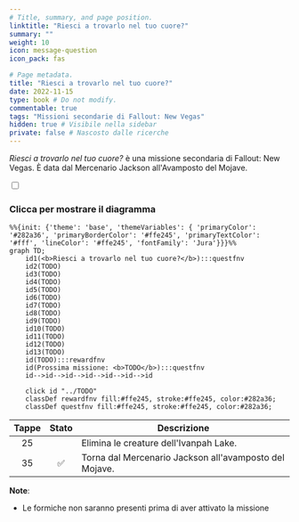 ```yaml
---
# Title, summary, and page position.
linktitle: "Riesci a trovarlo nel tuo cuore?"
summary: ""
weight: 10
icon: message-question
icon_pack: fas

# Page metadata.
title: "Riesci a trovarlo nel tuo cuore?"
date: 2022-11-15
type: book # Do not modify.
commentable: true
tags: "Missioni secondarie di Fallout: New Vegas"
hidden: true # Visibile nella sidebar
private: false # Nascosto dalle ricerche
---
```


<div class="fnv">


*Riesci a trovarlo nel tuo cuore?* è una missione secondaria di Fallout: New Vegas. È data dal Mercenario Jackson all'Avamposto del Mojave.


<section class="chart-collapse">
<input type="checkbox" name="collapse2" id="handle2">
<h3 class="handle">
<label for="handle2">Clicca per mostrare il diagramma</label>
</h3>
<div class="content">

```mermaid
%%{init: {'theme': 'base', 'themeVariables': { 'primaryColor': '#282a36', 'primaryBorderColor': '#ffe245', 'primaryTextColor': '#fff', 'lineColor': '#ffe245', 'fontFamily': 'Jura'}}}%%
graph TD;
    id1(<b>Riesci a trovarlo nel tuo cuore?</b>):::questfnv
    id2(TODO)
    id3(TODO)
    id4(TODO)
    id5(TODO)
    id6(TODO)
    id7(TODO) 
    id8(TODO)
    id9(TODO)
    id10(TODO)
    id11(TODO)
    id12(TODO)
    id13(TODO) 
    id(TODO):::rewardfnv
    id(Prossima missione: <b>TODO</b>):::questfnv
    id-->id-->id-->id-->id-->id-->id
    
    click id "../TODO"
    classDef rewardfnv fill:#ffe245, stroke:#ffe245, color:#282a36;
    classDef questfnv fill:#ffe245, stroke:#ffe245, color:#282a36;
```

</div>
</section>

| Tappe |       Stato        | Descrizione |
|:-----:|:------------------:| ----------- |
|                           25                          |            | Elimina le creature dell'Ivanpah Lake.                                                                                                                                      |
|                           35                          | :white_check_mark: | Torna dal Mercenario Jackson all'avamposto del Mojave.                                                                                                                      |





**Note**:
- Le formiche non saranno presenti prima di aver attivato la missione 


</div>


